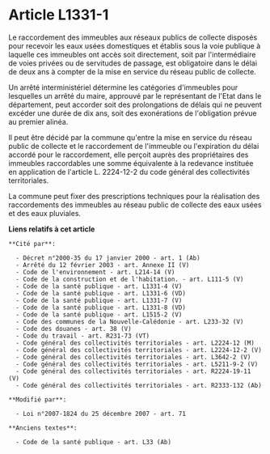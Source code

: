 # Article L1331-1

Le raccordement des immeubles aux réseaux publics de collecte disposés pour recevoir les eaux usées domestiques et établis
sous la voie publique à laquelle ces immeubles ont accès soit directement, soit par l'intermédiaire de voies privées ou de
servitudes de passage, est obligatoire dans le délai de deux ans à compter de la mise en service du réseau public de
collecte. 

Un arrêté interministériel détermine les catégories d'immeubles pour lesquelles un arrêté du maire, approuvé par le
représentant de l'Etat dans le département, peut accorder soit des prolongations de délais qui ne peuvent excéder une durée
de dix ans, soit des exonérations de l'obligation prévue au premier alinéa. 

Il peut être décidé par la commune qu'entre la mise en service du réseau public de collecte et le raccordement de l'immeuble
ou l'expiration du délai accordé pour le raccordement, elle perçoit auprès des propriétaires des immeubles raccordables une
somme équivalente à la redevance instituée en application de l'article L. 2224-12-2 du code général des collectivités
territoriales. 

La commune peut fixer des prescriptions techniques pour la réalisation des raccordements des immeubles au réseau public de
collecte des eaux usées et des eaux pluviales.

**Liens relatifs à cet article**

	**Cité par**:

	  - Décret n°2000-35 du 17 janvier 2000 - art. 1 (Ab)
	  - Arrêté du 12 février 2003 - art. Annexe II (V)
	  - Code de l'environnement - art. L214-14 (V)
	  - Code de la construction et de l'habitation. - art. L111-5 (V)
	  - Code de la santé publique - art. L1331-4 (V)
	  - Code de la santé publique - art. L1331-6 (VD)
	  - Code de la santé publique - art. L1331-7 (V)
	  - Code de la santé publique - art. L1331-8 (VD)
	  - Code de la santé publique - art. L1515-2 (V)
	  - Code des communes de la Nouvelle-Calédonie - art. L233-32 (V)
	  - Code des douanes - art. 38 (V)
	  - Code du travail - art. R231-73 (VT)
	  - Code général des collectivités territoriales - art. L2224-12 (M)
	  - Code général des collectivités territoriales - art. L2224-12-2 (V)
	  - Code général des collectivités territoriales - art. L3642-2 (V)
	  - Code général des collectivités territoriales - art. L5211-9-2 (V)
	  - Code général des collectivités territoriales - art. R2224-19-11 (V)
	  - Code général des collectivités territoriales - art. R2333-132 (Ab)

	**Modifié par**:

	  - Loi n°2007-1824 du 25 décembre 2007 - art. 71

	**Anciens textes**:

	  - Code de la santé publique - art. L33 (Ab)
